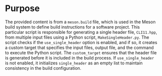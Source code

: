 # Purpose
The provided content is from a `meson.build` file, which is used in the Meson build system to define build instructions for a software project. This particular script is responsible for generating a single header file, `CLI11.hpp`, from multiple input files using a Python script, `MakeSingleHeader.py`. The script checks if the `use_single_header` option is enabled, and if so, it creates a custom target that specifies the input files, output file, and the command to execute the Python script. The `custom_target` ensures that the header file is generated before it is included in the build process. If `use_single_header` is not enabled, it initializes `single_header` as an empty list to maintain consistency in the build configuration.
